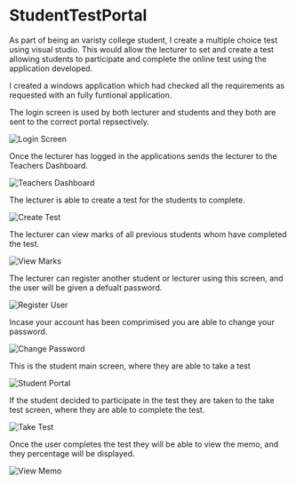 # StudentTestPortal

As part of being an varisty college student, I create a multiple choice test using visual studio. This would allow the lecturer to set and create a test allowing students to participate and complete the online test using the application developed.

I created a windows application which had checked all the requirements as requested with an fully funtional application.

The login screen is used by both lecturer and students and they both are sent to the correct portal repsectively.

![Login Screen](ScreenShots/Login%20lecturer.PNG)

Once the lecturer has logged in the applications sends the lecturer to the Teachers Dashboard.

![Teachers Dashboard](ScreenShots/Teachers%20Dashboard.PNG)

The lecturer is able to create a test for the students to complete.

![Create Test](ScreenShots/Add%20test.PNG)

The lecturer can view marks of all previous students whom have completed the test.

![View Marks](ScreenShots/View%20marks.PNG)

The lecturer can register another student or lecturer using this screen, and the user will be given a defualt password.

![Register User](ScreenShots/add%20users.PNG)

Incase your account has been comprimised you are able to change your password.

![Change Password](ScreenShots/changePassword.PNG)

This is the student main screen, where they are able to take a test

![Student Portal](ScreenShots/student%20portal.PNG)

If the student decided to participate in the test they are taken to the take test screen, where they are able to complete the test.

![Take Test](ScreenShots/take%20test.PNG)

Once the user completes the test they will be able to view the memo, and they percentage will be displayed.

![View Memo](ScreenShots/View%20memo.PNG)
